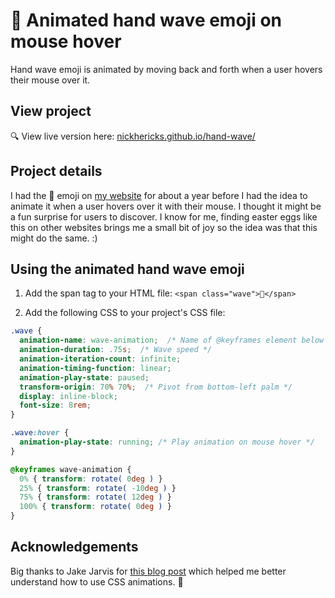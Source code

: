 # 👋 Animated hand wave emoji on mouse hover
Hand wave emoji is animated by moving back and forth when a user hovers their mouse over it.

## View project
 :mag: View live version here: [nickhericks.github.io/hand-wave/](https://nickhericks.github.io/hand-wave/)

## Project details
I had the 👋 emoji on [my website](https://nickhericks.com) for about a year before I had the idea to animate it when a user hovers over it with their mouse. I thought it might be a fun surprise for users to discover. I know for me, finding easter eggs like this on other websites brings me a small bit of joy so the idea was that this might do the same. :)

## Using the animated hand wave emoji
1. Add the span tag to your HTML file: `<span class="wave">👋</span>`

2. Add the following CSS to your project's CSS file:
```CSS
.wave {
  animation-name: wave-animation;  /* Name of @keyframes element below */
  animation-duration: .75s;  /* Wave speed */
  animation-iteration-count: infinite;
  animation-timing-function: linear;
  animation-play-state: paused;
  transform-origin: 70% 70%;  /* Pivot from bottom-left palm */
  display: inline-block;
  font-size: 8rem;
}

.wave:hover {
  animation-play-state: running; /* Play animation on mouse hover */
}

@keyframes wave-animation {
  0% { transform: rotate( 0deg ) }
  25% { transform: rotate( -10deg ) }
  75% { transform: rotate( 12deg ) }
  100% { transform: rotate( 0deg ) }
}
```

## Acknowledgements
Big thanks to Jake Jarvis for [this blog post](https://jarv.is/notes/css-waving-hand-emoji/)
which helped me better understand how to use CSS animations. :raised_hands: